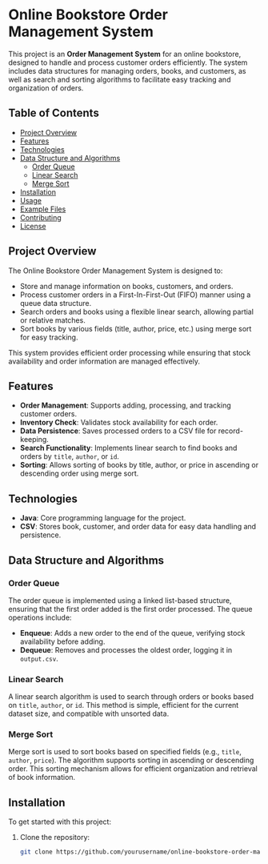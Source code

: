 # Online Bookstore Order Management System

This project is an **Order Management System** for an online bookstore, designed to handle and process customer orders efficiently. The system includes data structures for managing orders, books, and customers, as well as search and sorting algorithms to facilitate easy tracking and organization of orders.

## Table of Contents

- [Project Overview](#project-overview)
- [Features](#features)
- [Technologies](#technologies)
- [Data Structure and Algorithms](#data-structure-and-algorithms)
  - [Order Queue](#order-queue)
  - [Linear Search](#linear-search)
  - [Merge Sort](#merge-sort)
- [Installation](#installation)
- [Usage](#usage)
- [Example Files](#example-files)
- [Contributing](#contributing)
- [License](#license)

## Project Overview

The Online Bookstore Order Management System is designed to:
- Store and manage information on books, customers, and orders.
- Process customer orders in a First-In-First-Out (FIFO) manner using a queue data structure.
- Search orders and books using a flexible linear search, allowing partial or relative matches.
- Sort books by various fields (title, author, price, etc.) using merge sort for easy tracking.

This system provides efficient order processing while ensuring that stock availability and order information are managed effectively.

## Features

- **Order Management**: Supports adding, processing, and tracking customer orders.
- **Inventory Check**: Validates stock availability for each order.
- **Data Persistence**: Saves processed orders to a CSV file for record-keeping.
- **Search Functionality**: Implements linear search to find books and orders by `title`, `author`, or `id`.
- **Sorting**: Allows sorting of books by title, author, or price in ascending or descending order using merge sort.

## Technologies

- **Java**: Core programming language for the project.
- **CSV**: Stores book, customer, and order data for easy data handling and persistence.

## Data Structure and Algorithms

### Order Queue

The order queue is implemented using a linked list-based structure, ensuring that the first order added is the first order processed. The queue operations include:
- **Enqueue**: Adds a new order to the end of the queue, verifying stock availability before adding.
- **Dequeue**: Removes and processes the oldest order, logging it in `output.csv`.

### Linear Search

A linear search algorithm is used to search through orders or books based on `title`, `author`, or `id`. This method is simple, efficient for the current dataset size, and compatible with unsorted data.

### Merge Sort

Merge sort is used to sort books based on specified fields (e.g., `title`, `author`, `price`). The algorithm supports sorting in ascending or descending order. This sorting mechanism allows for efficient organization and retrieval of book information.

## Installation

To get started with this project:
1. Clone the repository:
   ```bash
   git clone https://github.com/yourusername/online-bookstore-order-management.git

